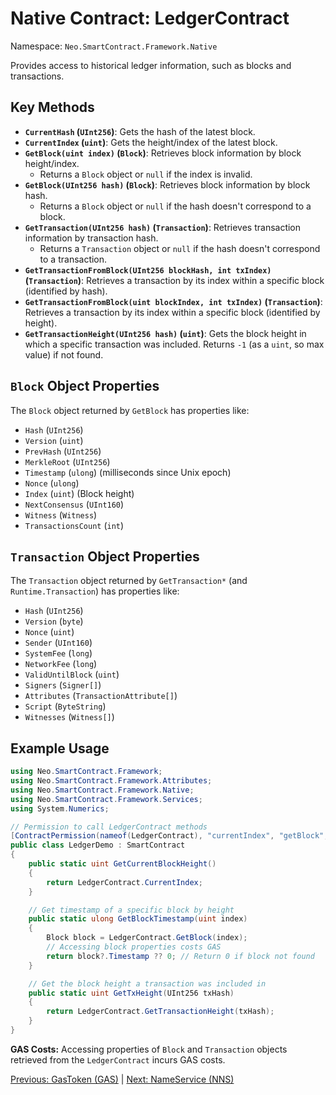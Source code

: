 # Native Contract: LedgerContract

Namespace: `Neo.SmartContract.Framework.Native`

Provides access to historical ledger information, such as blocks and transactions.

## Key Methods

*   **`CurrentHash` (`UInt256`)**: Gets the hash of the latest block.
*   **`CurrentIndex` (`uint`)**: Gets the height/index of the latest block.
*   **`GetBlock(uint index)` (`Block`)**: Retrieves block information by block height/index.
    *   Returns a `Block` object or `null` if the index is invalid.
*   **`GetBlock(UInt256 hash)` (`Block`)**: Retrieves block information by block hash.
    *   Returns a `Block` object or `null` if the hash doesn't correspond to a block.
*   **`GetTransaction(UInt256 hash)` (`Transaction`)**: Retrieves transaction information by transaction hash.
    *   Returns a `Transaction` object or `null` if the hash doesn't correspond to a transaction.
*   **`GetTransactionFromBlock(UInt256 blockHash, int txIndex)` (`Transaction`)**: Retrieves a transaction by its index within a specific block (identified by hash).
*   **`GetTransactionFromBlock(uint blockIndex, int txIndex)` (`Transaction`)**: Retrieves a transaction by its index within a specific block (identified by height).
*   **`GetTransactionHeight(UInt256 hash)` (`uint`)**: Gets the block height in which a specific transaction was included. Returns `-1` (as a `uint`, so max value) if not found.

## `Block` Object Properties

The `Block` object returned by `GetBlock` has properties like:

*   `Hash` (`UInt256`)
*   `Version` (`uint`)
*   `PrevHash` (`UInt256`)
*   `MerkleRoot` (`UInt256`)
*   `Timestamp` (`ulong`) (milliseconds since Unix epoch)
*   `Nonce` (`ulong`)
*   `Index` (`uint`) (Block height)
*   `NextConsensus` (`UInt160`)
*   `Witness` (`Witness`)
*   `TransactionsCount` (`int`)

## `Transaction` Object Properties

The `Transaction` object returned by `GetTransaction*` (and `Runtime.Transaction`) has properties like:

*   `Hash` (`UInt256`)
*   `Version` (`byte`)
*   `Nonce` (`uint`)
*   `Sender` (`UInt160`)
*   `SystemFee` (`long`)
*   `NetworkFee` (`long`)
*   `ValidUntilBlock` (`uint`)
*   `Signers` (`Signer[]`)
*   `Attributes` (`TransactionAttribute[]`)
*   `Script` (`ByteString`)
*   `Witnesses` (`Witness[]`)

## Example Usage

```csharp
using Neo.SmartContract.Framework;
using Neo.SmartContract.Framework.Attributes;
using Neo.SmartContract.Framework.Native;
using Neo.SmartContract.Framework.Services;
using System.Numerics;

// Permission to call LedgerContract methods
[ContractPermission(nameof(LedgerContract), "currentIndex", "getBlock", "getTransactionHeight")]
public class LedgerDemo : SmartContract
{
    public static uint GetCurrentBlockHeight()
    {
        return LedgerContract.CurrentIndex;
    }

    // Get timestamp of a specific block by height
    public static ulong GetBlockTimestamp(uint index)
    {
        Block block = LedgerContract.GetBlock(index);
        // Accessing block properties costs GAS
        return block?.Timestamp ?? 0; // Return 0 if block not found
    }

    // Get the block height a transaction was included in
    public static uint GetTxHeight(UInt256 txHash)
    {
        return LedgerContract.GetTransactionHeight(txHash);
    }
}
```

**GAS Costs:** Accessing properties of `Block` and `Transaction` objects retrieved from the `LedgerContract` incurs GAS costs.

[Previous: GasToken (GAS)](./GasToken.md) | [Next: NameService (NNS)](./NameService.md)